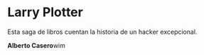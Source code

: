 # Larry Plotter

Esta saga de libros cuentan la historia de un hacker excepcional.

**Alberto Casero**wim
